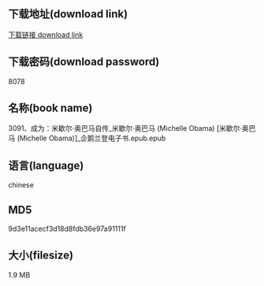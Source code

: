 ## 下载地址(download link)
[下载链接 download link](https://voluble-croquembouche-d321dc.netlify.app/?s=3091%E3%80%81%E6%88%90%E4%B8%BA%EF%BC%9A%E7%B1%B3%E6%AD%87%E5%B0%94%C2%B7%E5%A5%A5%E5%B7%B4%E9%A9%AC%E8%87%AA%E4%BC%A0_%E7%B1%B3%E6%AD%87%E5%B0%94%C2%B7%E5%A5%A5%E5%B7%B4%E9%A9%AC+%28Michelle+Obama%29+%5B%E7%B1%B3%E6%AD%87%E5%B0%94%C2%B7%E5%A5%A5%E5%B7%B4%E9%A9%AC+%28Michelle+Obama%29%5D_%E4%BC%81%E9%B9%85%E5%85%B0%E7%99%BB%E7%94%B5%E5%AD%90%E4%B9%A6.epub)

## 下载密码(download password)
8078

## 名称(book name)
3091、成为：米歇尔·奥巴马自传_米歇尔·奥巴马 (Michelle Obama) [米歇尔·奥巴马 (Michelle Obama)]_企鹅兰登电子书.epub.epub

## 语言(language)
chinese

## MD5
9d3e11acecf3d18d8fdb36e97a91111f

## 大小(filesize)
1.9 MB
